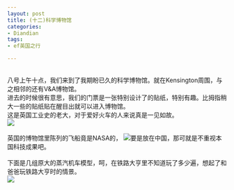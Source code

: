```yaml
---
layout: post
title: (十二)科学博物馆
categories:
- Diandian
tags:
- ef英国之行

---
```

<br />八号上午十点，我们来到了我期盼已久的科学博物馆。就在Kensington周围，与之相邻的还有V&amp;A博物馆。
<br />进去的时候很有意思，我们的门票是一张特别设计了的贴纸，特别有趣。比拇指稍大一些的贴纸贴在醒目出就可以进入博物馆。
<br />这是英国工业史的老大，对于爱好火车的人来说真是一见如故。
<br />
<img src="http://m3.img.srcdd.com/farm5/d/2012/0627/10/CE39FE0A5B3177C4AF4165F7A3D0ABEF_B500_900_500_363.PNG" />
<br />
<br />英国的博物馆里陈列的飞船竟是NASA的，
<img src="http://m3.img.srcdd.com/farm4/d/2012/0627/10/8C2E672C7ADB8DAD6D0136B4ABD398FE_B500_900_361_273.PNG" />要是放在中国，那可就是不重视本国科技成果吧。
<br />
<br />下面是几组原大的蒸汽机车模型，呵，在铁路大亨里不知道玩了多少遍，想起了和爸爸玩铁路大亨时的情景。
<br />
<img src="http://m1.img.srcdd.com/farm4/d/2012/0627/10/1FD2217A2F81DA7E17145C6B4F3861C6_B500_900_500_451.PNG" />